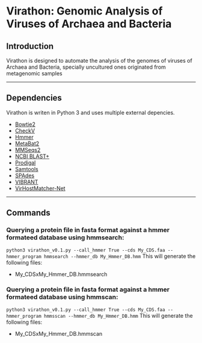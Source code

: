 # Virathon: Genomic Analysis of Viruses of Archaea and Bacteria

## Introduction

Virathon is designed to automate the analysis of the genomes of viruses of Archaea and Bacteria, specially uncultured ones originated from metagenomic samples

***

## Dependencies
Virathon is writen in Python 3 and uses multiple external depencies.

- [Bowtie2](https://sourceforge.net/projects/bowtie-bio/files/bowtie2/2.4.2/)
- [CheckV](https://bitbucket.org/berkeleylab/checkv/src/master/)
- [Hmmer](https://github.com/EddyRivasLab/hmmer)
- [MetaBat2](https://bitbucket.org/berkeleylab/metabat/src/master/)
- [MMSeqs2](https://github.com/soedinglab/MMseqs2)
- [NCBI BLAST+](https://blast.ncbi.nlm.nih.gov/Blast.cgi?PAGE_TYPE=BlastDocs&DOC_TYPE=Download)
- [Prodigal](https://github.com/hyattpd/Prodigal)
- [Samtools](http://www.htslib.org/)
- [SPAdes](https://github.com/ablab/spades)
- [VIBRANT](https://github.com/AnantharamanLab/VIBRANT)
- [VirHostMatcher-Net](https://github.com/WeiliWw/VirHostMatcher-Net)

***

## Commands
### Querying a protein file in fasta format against a hmmer formateed database using hmmsearch:
`python3 virathon_v0.1.py --call_hmmer True --cds My_CDS.faa --hmmer_program hmmsearch --hmmer_db My_Hmmer_DB.hmm`
This will generate the following files:
- My_CDSxMy_Hmmer_DB.hmmsearch

### Querying a protein file in fasta format against a hmmer formateed database using hmmscan:
`python3 virathon_v0.1.py --call_hmmer True --cds My_CDS.faa --hmmer_program hmmsscan --hmmer_db My_Hmmer_DB.hmm`
This will generate the following files:
- My_CDSxMy_Hmmer_DB.hmmscan
